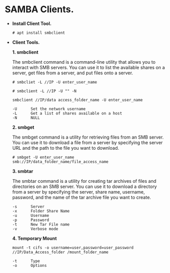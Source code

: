 # SAMBA Clients.

-   **Install Client Tool.**
    ```
    # apt install smbclient
    ```
-   **Client Tools.**

    **1. smbclient**
    
    The smbclient command is a command-line utility that allows you to interact with SMB servers. You can use it to list the available shares on a server, get files from a server, and put files onto a server.

    ```
    # smbcliet -L //IP -U enter_user_name
    ```
    ```
    # smbclient -L //IP -U "" -N										
    ```
    ```
	smbclient //IP/data access_folder_name -U enter_user_name
	```
		-U		Set the network username
		-L		Get a list of shares available on a host
		-N		NULL 
    
    **2. smbget**

    The smbget command is a utility for retrieving files from an SMB server. You can use it to download a file from a server by specifying the server URL and the path to the file you want to download.
	
    ```
    # smbget -U enter_user_name smb://IP/data_folder_name/file_access_name
	```
	**3. smbtar**					

    The smbtar command is a utility for creating tar archives of files and directories on an SMB server. You can use it to download a directory from a server by specifying the server, share name, username, password, and the name of the tar archive file you want to create.
	
		-s		Server
		-x		Folder Share Name
		-u		Username
		-p		Password
		-t		New Tar File name 
		-v		Verbose mode
	
	**4. Temporary Mount**
	```	
	mount -t cifs -o username=user,password=user_password //IP/Data_Access_folder /mount_folder_name
	```
		-t 		Type
		-o		Options
